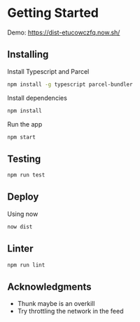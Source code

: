 # Getting Started

Demo: https://dist-etucowczfq.now.sh/

## Installing

Install Typescript and Parcel

```sh
npm install -g typescript parcel-bundler
```

Install dependencies
```sh
npm install
```

Run the app
```sh
npm start
```

## Testing

```sh
npm run test
```

## Deploy

Using now
```sh
now dist
```

## Linter

```sh
npm run lint
```

## Acknowledgments

- Thunk maybe is an overkill
- Try throttling the network in the feed
